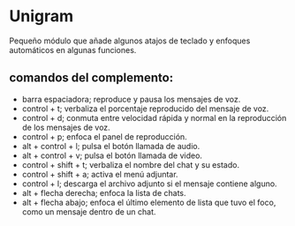 # Unigram
Pequeño módulo que añade algunos atajos de teclado y enfoques automáticos en algunas funciones.

## comandos del complemento:

* barra espaciadora; reproduce y pausa los mensajes de voz.
* control + t; verbaliza el porcentaje reproducido del mensaje de voz.
* control + d; conmuta entre velocidad rápida y normal en la reproducción de los mensajes de voz.
* control + p; enfoca el panel de reproducción.
* alt + control + l; pulsa el botón llamada de audio.
* alt + control + v; pulsa el botón llamada de video.
* control + shift + t; verbaliza el nombre del chat y su estado.
* control + shift + a; activa el menú adjuntar.
* control + l; descarga el archivo adjunto si el mensaje contiene alguno.
* alt + flecha derecha; enfoca la lista de chats.
* alt + flecha abajo; enfoca el último elemento de lista que tuvo el foco, como un mensaje dentro de un chat.

